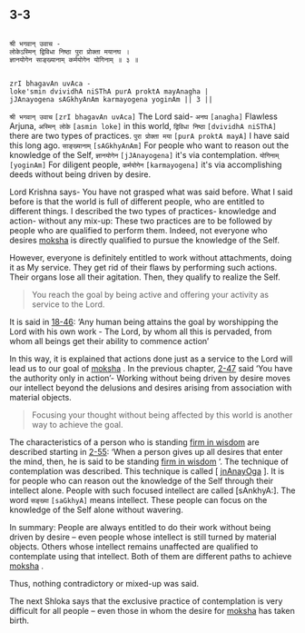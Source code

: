 ## 3-3


```shloka-sa

श्री भगवान् उवाच -
लोकेऽस्मिन् द्विविधा निष्ठा पुरा प्रोक्ता मयानघ ।
ज्ञानयोगेन साङ्ख्यानाम् कर्मयोगेन योगिनाम् ॥ ३ ॥

```
```shloka-sa-hk

zrI bhagavAn uvAca -
loke'smin dvividhA niSThA purA proktA mayAnagha |
jJAnayogena sAGkhyAnAm karmayogena yoginAm || 3 ||

```
`श्री भगवान् उवाच` `[zrI bhagavAn uvAca]` The Lord said-
`अनघ` `[anagha]` Flawless Arjuna, `अस्मिन् लोके` `[asmin loke]` in this world, `द्विविधा निष्ठा` `[dvividhA niSThA]` there are two types of practices. `पुरा प्रोक्ता मया` `[purA proktA mayA]` I have said this long ago. `साङ्ख्यानाम्` `[sAGkhyAnAm]` For people who want to reason out the knowledge of the Self, `ज्ञानयोगेन` `[jJAnayogena]` it's via contemplation. `योगिनाम्` `[yoginAm]` For diligent people, `कर्मयोगेन` `[karmayogena]` it's via accomplishing deeds without being driven by desire.

Lord Krishna says- You have not grasped what was said before. What I said before is that the world is full of different people, who are entitled to different things. I described the two types of practices- knowledge and action- without any mix-up: These two practices are to be followed by people who are qualified to perform them. Indeed, not everyone who desires 
[moksha](Back-to-Basics.md#Moksha)
 is directly qualified to pursue the knowledge of the Self. 

However, everyone is definitely entitled to work without attachments, doing it as My service. They get rid of their flaws by performing such actions. Their organs lose all their agitation. Then, they qualify to realize the Self.



<a name='applnote_47'></a>
> You reach the goal by being active and offering your activity as service to the Lord.



It is said in [18-46](18-46.md): ‘Any human being attains the goal by worshipping the Lord with his own work - The Lord, by whom all this is pervaded, from whom all beings get their ability to commence action’

In this way, it is explained that actions done just as a service to the Lord will lead us to our goal of 
[moksha](Back-to-Basics.md#Moksha)
. In the previous chapter, [2-47](2-47.md) said ‘You have the authority only in action’- Working without being driven by desire moves our intellect beyond the delusions and desires arising from association with material objects. 



<a name='applnote_48'></a>
> Focusing your thought without being affected by this world is another way to achieve the goal.



The characteristics of a person who is standing 
[firm in wisdom](2-53.md#sthitaprajna_xlat)
 are described starting in [2-55](2-55.md): ‘When a person gives up all desires that enter the mind, then, he is said to be standing 
[firm in wisdom](2-53.md#sthitaprajna_xlat)
‘. 
<a name='jnAnayOga_a_defn'></a>
The technique of contemplation was described. This technique is called [
[jnAnayOga](3-3.md#jnAnayOga_a_defn)
]. It is for people who can reason out the knowledge of the Self through their intellect alone. People with such focused intellect are called [sAnkhyA:]. The word 
`सङ्ख्या` `[saGkhyA]`
 means intellect. These people can focus on the knowledge of the Self alone without wavering.

In summary: People are always entitled to do their work without being driven by desire – even people whose intellect is still turned by material objects. Others whose intellect remains unaffected are qualified to contemplate using that intellect. Both of them are different paths to achieve 
[moksha](Back-to-Basics.md#Moksha)
.

Thus, nothing contradictory or mixed-up was said.

The next Shloka says that the exclusive practice of contemplation is very difficult for all people – even those in whom the desire for 
[moksha](Back-to-Basics.md#Moksha)
 has taken birth.


